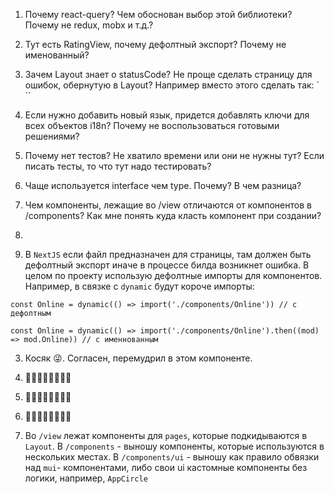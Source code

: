 1. Почему react-query? Чем обоснован выбор этой библиотеки? Почему не redux, mobx и т.д.?

2. Тут есть RatingView, почему дефолтный экспорт? Почему не именованный?
3. Зачем Layout знает о statusCode? Не проще сделать страницу для ошибок, обернутую в Layout? Например вместо этого сделать так:
   `
   <Layout title={title}>
   <Error404Page />
   </Layout>
   ``
4. Если нужно добавить новый язык, придется добавлять ключи для всех объектов i18n? Почему не воспользоваться готовыми решениями?

5. Почему нет тестов? Не хватило времени или они не нужны тут? Если писать тесты, то что тут надо тестировать?

6. Чаще используется interface чем type. Почему? В чем разница?

7. Чем компоненты, лежащие во /view отличаются от компонентов в /components? Как мне понять куда класть компонент при создании?


1.
2. В `NextJS` если файл предназначен для страницы, там должен быть дефолтный экспорт иначе в процессе билда возникнет ошибка.
В целом по проекту использую дефолтные импорты для компонентов. 
Например, в связке с `dynamic` будут короче импорты:

```tsx
const Online = dynamic(() => import('./components/Online')) // c дефолтным
```
```tsx
const Online = dynamic(() => import('./components/Online').then((mod) => mod.Online)) // c именнованным
```

3. Косяк 😜. Согласен, перемудрил в этом компоненте.

4. 🥶🥶🥶🥶🥶🥶🥶🥶

5. 🥶🥶🥶🥶🥶🥶🥶🥶

6. 🥶🥶🥶🥶🥶🥶🥶🥶

7. Во `/view` лежат компоненты для `pages`, которые подкидываются в `Layout`. 
В `/components` - выношу компоненты, которые используются в нескольких местах.
В `/components/ui` - выношу как правило обвязки над `mui`- компонентами, либо свои ui кастомные компоненты без логики, например, `AppCircle` 
